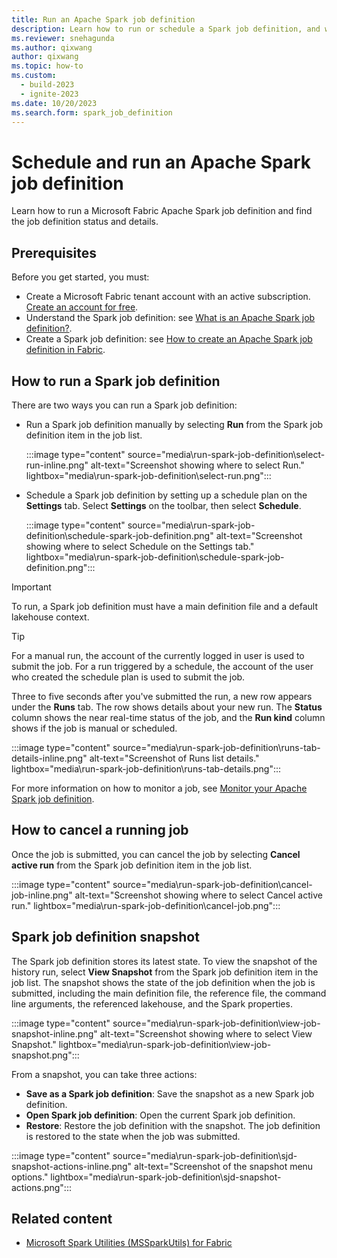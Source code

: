 ```yaml
---
title: Run an Apache Spark job definition
description: Learn how to run or schedule a Spark job definition, and where to find the job definition status and details.
ms.reviewer: snehagunda
ms.author: qixwang
author: qixwang
ms.topic: how-to
ms.custom:
  - build-2023
  - ignite-2023
ms.date: 10/20/2023
ms.search.form: spark_job_definition
---
```


# Schedule and run an Apache Spark job definition

Learn how to run a Microsoft Fabric Apache Spark job definition and find the job definition status and details.

## Prerequisites

Before you get started, you must:

- Create a Microsoft Fabric tenant account with an active subscription. [Create an account for free](../get-started/fabric-trial.md).
- Understand the Spark job definition: see [What is an Apache Spark job definition?](spark-job-definition.md).
- Create a Spark job definition: see [How to create an Apache Spark job definition in Fabric](create-spark-job-definition.md).

## How to run a Spark job definition

There are two ways you can run a Spark job definition:

- Run a Spark job definition manually by selecting **Run** from the Spark job definition item in the job list.

  :::image type="content" source="media\run-spark-job-definition\select-run-inline.png" alt-text="Screenshot showing where to select Run." lightbox="media\run-spark-job-definition\select-run.png":::

- Schedule a Spark job definition by setting up a schedule plan on the **Settings** tab. Select **Settings** on the toolbar, then select **Schedule**.

  :::image type="content" source="media\run-spark-job-definition\schedule-spark-job-definition.png" alt-text="Screenshot showing where to select Schedule on the Settings tab." lightbox="media\run-spark-job-definition\schedule-spark-job-definition.png":::

> [!IMPORTANT]
> To run, a Spark job definition must have a main definition file and a default lakehouse context.

> [!TIP]
> For a manual run, the account of the currently logged in user is used to submit the job. For a run triggered by a schedule, the account of the user who created the schedule plan is used to submit the job.

Three to five seconds after you've submitted the run, a new row appears under the **Runs** tab. The row shows details about your new run. The **Status** column shows the near real-time status of the job, and the **Run kind** column shows if the job is manual or scheduled.

:::image type="content" source="media\run-spark-job-definition\runs-tab-details-inline.png" alt-text="Screenshot of Runs list details." lightbox="media\run-spark-job-definition\runs-tab-details.png":::

For more information on how to monitor a job, see [Monitor your Apache Spark job definition](monitor-spark-job-definitions.md).

## How to cancel a running job

Once the job is submitted, you can cancel the job by selecting **Cancel active run** from the Spark job definition item in the job list.

:::image type="content" source="media\run-spark-job-definition\cancel-job-inline.png" alt-text="Screenshot showing where to select Cancel active run." lightbox="media\run-spark-job-definition\cancel-job.png":::

## Spark job definition snapshot

The Spark job definition stores its latest state. To view the snapshot of the history run, select **View Snapshot** from the Spark job definition item in the job list. The snapshot shows the state of the job definition when the job is submitted, including the main definition file, the reference file, the command line arguments, the referenced lakehouse, and the Spark properties.

:::image type="content" source="media\run-spark-job-definition\view-job-snapshot-inline.png" alt-text="Screenshot showing where to select View Snapshot." lightbox="media\run-spark-job-definition\view-job-snapshot.png":::

From a snapshot, you can take three actions:

- **Save as a Spark job definition**: Save the snapshot as a new Spark job definition.
- **Open Spark job definition**: Open the current Spark job definition.
- **Restore**: Restore the job definition with the snapshot. The job definition is restored to the state when the job was submitted.

:::image type="content" source="media\run-spark-job-definition\sjd-snapshot-actions-inline.png" alt-text="Screenshot of the snapshot menu options." lightbox="media\run-spark-job-definition\sjd-snapshot-actions.png":::

## Related content

- [Microsoft Spark Utilities (MSSparkUtils) for Fabric](microsoft-spark-utilities.md)
